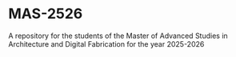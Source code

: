 # MAS-2526
A repository for the students of the Master of Advanced Studies in Architecture and Digital Fabrication for the year 2025-2026

